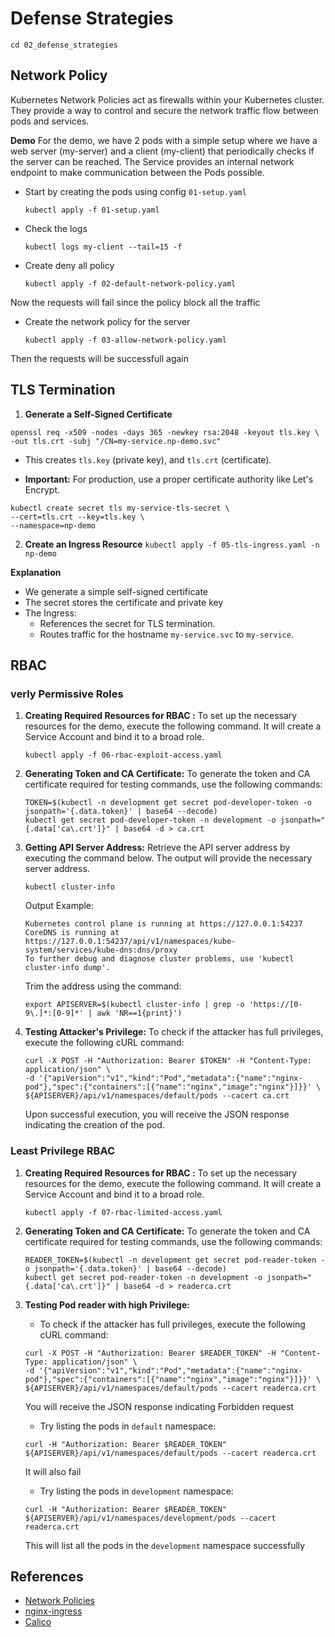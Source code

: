 
# Defense Strategies
```
cd 02_defense_strategies
```
## Network Policy

Kubernetes Network Policies act as firewalls within your Kubernetes cluster. They provide a way to control and secure the network traffic flow between pods and services.

**Demo**
For the demo, we have 2 pods with a simple setup where we have a web server (my-server) and a client (my-client) that periodically checks if the server can be reached. The Service provides an internal network endpoint to make communication between the Pods possible.

- Start by creating the pods using config `01-setup.yaml`
	```
	kubectl apply -f 01-setup.yaml
	```
- Check the logs
	```
	kubectl logs my-client --tail=15 -f
	```
- Create deny all policy
	```
	kubectl apply -f 02-default-network-policy.yaml
	```
Now the requests will fail since the policy block all the traffic
- Create the network policy for the server
	```
	kubectl apply -f 03-allow-network-policy.yaml
	```
Then the requests will be successfull again

## TLS Termination
1.  **Generate a Self-Signed Certificate**
```
openssl req -x509 -nodes -days 365 -newkey rsa:2048 -keyout tls.key \
-out tls.crt -subj "/CN=my-service.np-demo.svc"
```
- This creates `tls.key` (private key), and `tls.crt` (certificate).

-  **Important:** For production, use a proper certificate authority like Let's Encrypt.

```
kubectl create secret tls my-service-tls-secret \
--cert=tls.crt --key=tls.key \
--namespace=np-demo
```

2.  **Create an Ingress Resource**
	`kubectl apply -f 05-tls-ingress.yaml -n np-demo`

**Explanation**
- We generate a simple self-signed certificate
- The secret stores the certificate and private key
- The Ingress:
	- References the secret for TLS termination.
	- Routes traffic for the hostname `my-service.svc` to `my-service`.

## RBAC

### verly Permissive Roles
1. **Creating Required Resources for RBAC :**
   To set up the necessary resources for the demo, execute the following command. It will create a Service Account and bind it to a broad role.
    ```
    kubectl apply -f 06-rbac-exploit-access.yaml
    ```
2. **Generating Token and CA Certificate:**
   To generate the token and CA certificate required for testing commands, use the following commands:
    ```
    TOKEN=$(kubectl -n development get secret pod-developer-token -o jsonpath='{.data.token}' | base64 --decode)
    kubectl get secret pod-developer-token -n development -o jsonpath="{.data['ca\.crt']}" | base64 -d > ca.crt
    ```
3. **Getting API Server Address:**
   Retrieve the API server address by executing the command below. The output will provide the necessary server address.
    ```
    kubectl cluster-info
    ```
   Output Example:
    ```
    Kubernetes control plane is running at https://127.0.0.1:54237
    CoreDNS is running at https://127.0.0.1:54237/api/v1/namespaces/kube-system/services/kube-dns:dns/proxy
    To further debug and diagnose cluster problems, use 'kubectl cluster-info dump'.
    ```

   Trim the address using the command:
    ```
    export APISERVER=$(kubectl cluster-info | grep -o 'https://[0-9\.]*:[0-9]*' | awk 'NR==1{print}')
    ```

4. **Testing Attacker's Privilege:**
   To check if the attacker has full privileges, execute the following cURL command:
    ```
    curl -X POST -H "Authorization: Bearer $TOKEN" -H "Content-Type: application/json" \
    -d '{"apiVersion":"v1","kind":"Pod","metadata":{"name":"nginx-pod"},"spec":{"containers":[{"name":"nginx","image":"nginx"}]}}' \
    ${APISERVER}/api/v1/namespaces/default/pods --cacert ca.crt
    ```

   Upon successful execution, you will receive the JSON response indicating the creation of the pod.

### Least Privilege RBAC

1. **Creating Required Resources for RBAC :**
   To set up the necessary resources for the demo, execute the following command. It will create a Service Account and bind it to a broad role.
    ```
    kubectl apply -f 07-rbac-limited-access.yaml
    ```
2. **Generating Token and CA Certificate:**
   To generate the token and CA certificate required for testing commands, use the following commands:
    ```
    READER_TOKEN=$(kubectl -n development get secret pod-reader-token -o jsonpath='{.data.token}' | base64 --decode)
    kubectl get secret pod-reader-token -n development -o jsonpath="{.data['ca\.crt']}" | base64 -d > readerca.crt
    ```

3. **Testing Pod reader with high Privilege:**
   - To check if the attacker has full privileges, execute the following cURL command:
    ```
    curl -X POST -H "Authorization: Bearer $READER_TOKEN" -H "Content-Type: application/json" \
    -d '{"apiVersion":"v1","kind":"Pod","metadata":{"name":"nginx-pod"},"spec":{"containers":[{"name":"nginx","image":"nginx"}]}}' \
    ${APISERVER}/api/v1/namespaces/default/pods --cacert readerca.crt
    ```

   You will receive the JSON response indicating Forbidden request
   - Try listing the pods in `default` namespace:
   ```
   curl -H "Authorization: Bearer $READER_TOKEN" ${APISERVER}/api/v1/namespaces/default/pods --cacert readerca.crt
   ```
   It will also fail 
   - Try listing the pods in `development` namespace:
   ```
   curl -H "Authorization: Bearer $READER_TOKEN" ${APISERVER}/api/v1/namespaces/development/pods --cacert readerca.crt
   ```
   This will list all the pods in the `development` namespace successfully 

## References
- [Network Policies](https://kubernetes.io/docs/concepts/services-networking/network-policies/)
- [nginx-ingress](https://docs.nginx.com/nginx-ingress-controller/)
- [Calico](https://docs.tigera.io/calico/latest/about/)

